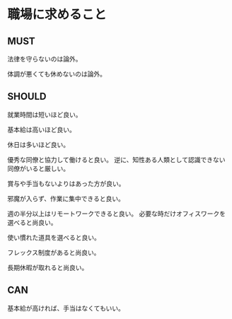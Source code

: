 # 職場に求めること

## MUST

法律を守らないのは論外。

体調が悪くても休めないのは論外。

## SHOULD

就業時間は短いほど良い。

基本給は高いほど良い。

休日は多いほど良い。

優秀な同僚と協力して働けると良い。
逆に、知性ある人類として認識できない同僚がいると厳しい。

賞与や手当もないよりはあった方が良い。

邪魔が入らず、作業に集中できると良い。

週の半分以上はリモートワークできると良い。
必要な時だけオフィスワークを選べると尚良い。

使い慣れた道具を選べると良い。

フレックス制度があると尚良い。

長期休暇が取れると尚良い。

## CAN

基本給が高ければ、手当はなくてもいい。
